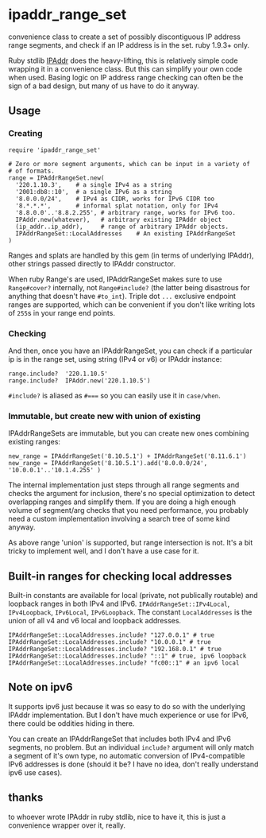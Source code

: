 ipaddr_range_set
================

convenience class to create a set of possibly discontiguous IP address range
segments, and check if an IP address is in the set. ruby 1.9.3+ only. 

Ruby stdlib [IPAddr](http://www.ruby-doc.org/stdlib-1.9.3/libdoc/ipaddr/rdoc/IPAddr.html) 
does the heavy-lifting, this is relatively simple code wrapping it
in a convenience class. But this can simplify your own code when used. 
Basing logic on IP address range checking can often be the sign of a bad design, 
but many of us have to do it anyway.  

## Usage

### Creating

    require 'ipaddr_range_set'
    
    # Zero or more segment arguments, which can be input in a variety of
    # of formats. 
    range = IPAddrRangeSet.new(
      '220.1.10.3',    # a single IPv4 as a string
      '2001:db8::10',  # a single IPv6 as a string
      '8.0.0.0/24',    # IPv4 as CIDR, works for IPv6 CIDR too
      '8.*.*.*',       # informal splat notation, only for IPv4
      '8.8.0.0'..'8.8.2.255', # arbitrary range, works for IPv6 too. 
      IPAddr.new(whatever),   # arbitrary existing IPAddr object
      (ip_addr..ip_addr),     # range of arbitrary IPAddr objects.
      IPAddrRangeSet::LocalAddresses    # An existing IPAddrRangeSet
    )

Ranges and splats are handled by this gem (in terms of underlying IPAddr), other strings
passed directly to IPAddr constructor. 

When ruby Range's are used, IPAddrRangeSet makes sure to use `Range#cover?`
internally, not `Range#include?` (the latter being disastrous for anything that
doesn't have `#to_int`).  Triple dot `...` exclusive endpoint ranges are 
supported, which can be convenient if you don't like writing lots of `255`s
in your range end points. 

### Checking

And then, once you have an IPAddrRangeSet, you can check if a particular
ip is in the range set, using string (IPv4 or v6) or IPAddr instance:

    range.include?  '220.1.10.5'
    range.include?  IPAddr.new('220.1.10.5')
    
`#include?` is aliased as `#===` so you can easily use it in `case/when`.  


### Immutable, but create new with union of existing
    
IPAddrRangeSets are immutable, but you can create new ones combining existing
ranges:

    new_range = IPAddrRangeSet('8.10.5.1') + IPAddrRangeSet('8.11.6.1')
    new_range = IPAddrRangeSet('8.10.5.1').add('8.0.0.0/24', '10.0.0.1'..'10.1.4.255' )
    
The internal implementation just steps through all range segments and checks
the argument for inclusion, there's no special optimization to detect overlapping
ranges and simplify them.  If you are doing a high enough volume of segment/arg
checks that you need performance, you probably need a custom implementation
involving a search tree of some kind anyway. 

As above range 'union' is supported, but range intersection is not. It's 
a bit tricky to implement well, and I don't have a use case for it. 

## Built-in ranges for checking local addresses

Built-in constants are available for local (private, not publically routable)
and loopback ranges in both IPv4 and IPv6.   `IPAddrRangeSet::IPv4Local`, `IPv4Loopback`, `IPv6Local`, 
`IPv6Loopback`.  The constant `LocalAddresses` is the union of all v4 and v6 local 
and loopback addresses. 

    IPAddrRangeSet::LocalAddresses.include? "127.0.0.1" # true
    IPAddrRangeSet::LocalAddresses.include? "10.0.0.1" # true
    IPAddrRangeSet::LocalAddresses.include? "192.168.0.1" # true
    IPAddrRangeSet::LocalAddresses.include? "::1" # true, ipv6 loopback
    IPAddrRangeSet::LocalAddresses.include? "fc00::1" # an ipv6 local
    
## Note on ipv6

It supports ipv6 just because it was so easy to do so with the underlying
IPAddr implementation.  But I don't have much experience or use for IPv6, there
could be oddities hiding in there. 

You can create an IPAddrRangeSet that includes both IPv4 and IPv6 segments, no
problem. But an individual `include?` argument will only match a segment of
it's own type, no automatic conversion of IPv4-compatible IPv6 addresses
is done (should it be? I have no idea, don't really understand ipv6 use cases). 

## thanks

to whoever wrote IPAddr in ruby stdlib, nice to have it, this is just a
convenience wrapper over it, really. 